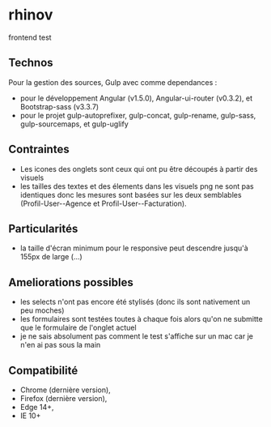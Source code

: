 # rhinov
frontend test

## Technos
Pour la gestion des sources, Gulp avec comme dependances :
* pour le développement Angular (v1.5.0),
Angular-ui-router (v0.3.2), et Bootstrap-sass (v3.3.7)
* pour le projet gulp-autoprefixer, gulp-concat, gulp-rename, gulp-sass, gulp-sourcemaps, et gulp-uglify


## Contraintes
* Les icones des onglets sont ceux qui ont pu être découpés à partir des visuels
* les tailles des textes et des élements dans les visuels png ne sont pas identiques donc les mesures sont basées sur les deux semblables (Profil-User--Agence et Profil-User--Facturation).


## Particularités
* la taille d'écran minimum pour le responsive peut descendre jusqu'à 155px de large (...)


## Ameliorations possibles
* les selects n'ont pas encore été stylisés (donc ils sont nativement un peu moches)
* les formulaires sont testées toutes à chaque fois alors qu'on ne submitte que le formulaire de l'onglet actuel
* je ne sais absolument pas comment le test s'affiche sur un mac car je n'en ai pas sous la main


## Compatibilité
* Chrome (dernière version),
* Firefox (dernière version),
* Edge 14+,
* IE 10+
